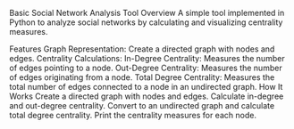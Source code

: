  Basic Social Network Analysis Tool
Overview
A simple tool implemented in Python to analyze social networks by calculating and visualizing centrality measures.

Features
Graph Representation: Create a directed graph with nodes and edges.
Centrality Calculations:
In-Degree Centrality: Measures the number of edges pointing to a node.
Out-Degree Centrality: Measures the number of edges originating from a node.
Total Degree Centrality: Measures the total number of edges connected to a node in an undirected graph.
How It Works
Create a directed graph with nodes and edges.
Calculate in-degree and out-degree centrality.
Convert to an undirected graph and calculate total degree centrality.
Print the centrality measures for each node.
